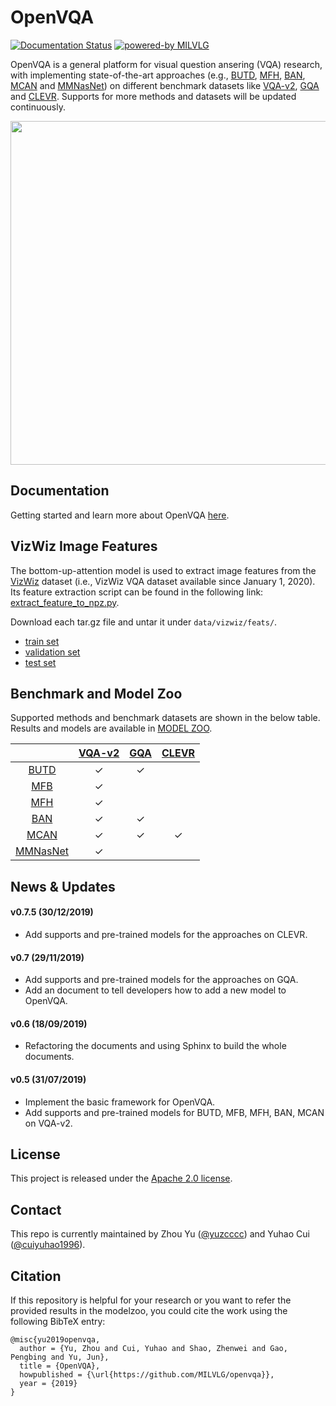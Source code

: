 # OpenVQA

<div>
	<a href="https://openvqa.readthedocs.io/en/latest/?badge=latest"><img alt="Documentation Status" src="https://readthedocs.org/projects/openvqa/badge/?version=latest"/></a>
	<a href="https://github.com/MILVLG"><img alt="powered-by MILVLG" src="https://img.shields.io/badge/powered%20by-MILVLG-orange.svg?style=flat&amp;colorA=E1523D&amp;colorB=007D8A"/></a>
</div>

OpenVQA is a general platform for visual question ansering (VQA) research, with implementing state-of-the-art approaches (e.g., [BUTD](https://arxiv.org/abs/1707.07998), [MFH](https://arxiv.org/abs/1708.03619), [BAN](https://arxiv.org/abs/1805.07932), [MCAN](https://arxiv.org/abs/1906.10770) and [MMNasNet](https://arxiv.org/pdf/2004.12070.pdf)) on different benchmark datasets like [VQA-v2](https://visualqa.org/), [GQA](https://cs.stanford.edu/people/dorarad/gqa/index.html) and [CLEVR](https://cs.stanford.edu/people/jcjohns/clevr/). Supports for more methods and datasets will be updated continuously.



<p align="center">
	<img src="misc/openvqa_overall.png" width="550">
</p>


## Documentation

Getting started and learn more about OpenVQA [here](https://openvqa.readthedocs.io/en/latest/).


## VizWiz Image Features

The bottom-up-attention model is used to extract image features from the [VizWiz](https://vizwiz.org/tasks-and-datasets/vqa/) dataset (i.e., VizWiz VQA dataset available since January 1, 2020). Its feature extraction script can be found in the following link: [extract_feature_to_npz.py](https://github.com/kyungjunlee/bottom-up-attention/blob/master/tools/extract_feature_to_npz.py).


Download each tar.gz file and untar it under `data/vizwiz/feats/`.
- [train set](https://umd.box.com/s/6yn454whcz8hukz16xpkcjydfkknw537)
- [validation set](https://umd.box.com/s/2nppz3xnz15izqxbc44ugtifgx36981f)
- [test set](https://umd.box.com/s/ngijmh73sft0zi9xcedim62j4f3g97w5)



## Benchmark and Model Zoo

Supported methods and benchmark datasets are shown in the below table.
Results and models are available in [MODEL ZOO](https://openvqa.readthedocs.io/en/latest/basic/model_zoo.html).

|                                           | [VQA-v2](https://visualqa.org/) | [GQA](https://cs.stanford.edu/people/dorarad/gqa/index.html) | [CLEVR](https://cs.stanford.edu/people/jcjohns/clevr/) |
|:-----------------------------------------:|:-------------------------------:|:------------------------------------------------------------:|:------------------------------------------------------:|
| [BUTD](https://arxiv.org/abs/1707.07998)  | ✓                               |      ✓                                                        |                                                        |
| [MFB](https://arxiv.org/abs/1708.01471v1) | ✓                               |                                                              |                                                        |
| [MFH](https://arxiv.org/abs/1708.03619)   | ✓                               |                                                              |                                                        |
| [BAN](https://arxiv.org/abs/1805.07932)   | ✓                               |       ✓                                                       |                                                        |
| [MCAN](https://arxiv.org/abs/1906.10770)  | ✓                               | ✓                                                            | ✓                                                      |
| [MMNasNet](https://arxiv.org/pdf/2004.12070.pdf)  | ✓                               |                                                             |                                                       |

## News & Updates

#### v0.7.5 (30/12/2019)
- Add supports and pre-trained models for the approaches on CLEVR.

#### v0.7 (29/11/2019)
- Add supports and pre-trained models for the approaches on GQA.
- Add an document to tell developers how to add a new model to OpenVQA.

#### v0.6 (18/09/2019)
- Refactoring the documents and using Sphinx to build the whole documents. 

#### v0.5 (31/07/2019)
- Implement the basic framework for OpenVQA.
- Add supports and pre-trained models for BUTD, MFB, MFH, BAN, MCAN on VQA-v2. 

## License

This project is released under the [Apache 2.0 license](LICENSE).

## Contact

This repo is currently maintained by Zhou Yu ([@yuzcccc](https://github.com/yuzcccc)) and Yuhao Cui ([@cuiyuhao1996](https://github.com/cuiyuhao1996)).

## Citation

If this repository is helpful for your research or you want to refer the provided results in the modelzoo, you could cite the work using the following BibTeX entry:

```
@misc{yu2019openvqa,
  author = {Yu, Zhou and Cui, Yuhao and Shao, Zhenwei and Gao, Pengbing and Yu, Jun},
  title = {OpenVQA},
  howpublished = {\url{https://github.com/MILVLG/openvqa}},
  year = {2019}
}
